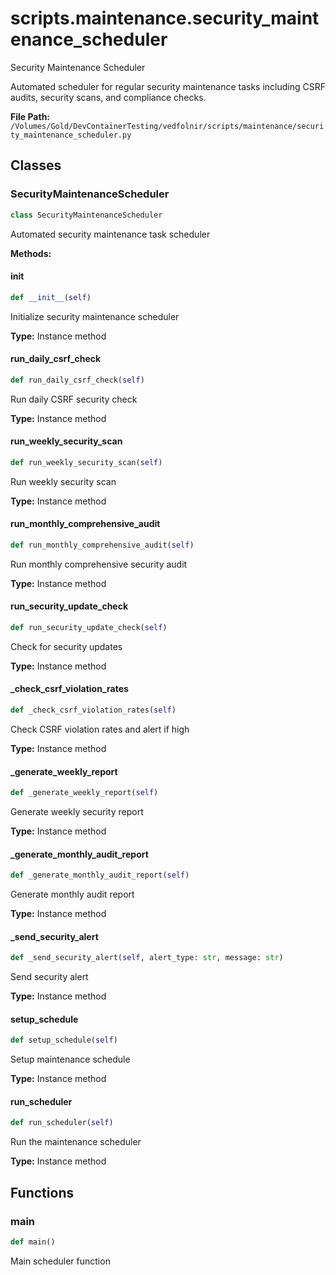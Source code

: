 # scripts.maintenance.security_maintenance_scheduler

Security Maintenance Scheduler

Automated scheduler for regular security maintenance tasks including
CSRF audits, security scans, and compliance checks.

**File Path:** `/Volumes/Gold/DevContainerTesting/vedfolnir/scripts/maintenance/security_maintenance_scheduler.py`

## Classes

### SecurityMaintenanceScheduler

```python
class SecurityMaintenanceScheduler
```

Automated security maintenance task scheduler

**Methods:**

#### __init__

```python
def __init__(self)
```

Initialize security maintenance scheduler

**Type:** Instance method

#### run_daily_csrf_check

```python
def run_daily_csrf_check(self)
```

Run daily CSRF security check

**Type:** Instance method

#### run_weekly_security_scan

```python
def run_weekly_security_scan(self)
```

Run weekly security scan

**Type:** Instance method

#### run_monthly_comprehensive_audit

```python
def run_monthly_comprehensive_audit(self)
```

Run monthly comprehensive security audit

**Type:** Instance method

#### run_security_update_check

```python
def run_security_update_check(self)
```

Check for security updates

**Type:** Instance method

#### _check_csrf_violation_rates

```python
def _check_csrf_violation_rates(self)
```

Check CSRF violation rates and alert if high

**Type:** Instance method

#### _generate_weekly_report

```python
def _generate_weekly_report(self)
```

Generate weekly security report

**Type:** Instance method

#### _generate_monthly_audit_report

```python
def _generate_monthly_audit_report(self)
```

Generate monthly audit report

**Type:** Instance method

#### _send_security_alert

```python
def _send_security_alert(self, alert_type: str, message: str)
```

Send security alert

**Type:** Instance method

#### setup_schedule

```python
def setup_schedule(self)
```

Setup maintenance schedule

**Type:** Instance method

#### run_scheduler

```python
def run_scheduler(self)
```

Run the maintenance scheduler

**Type:** Instance method

## Functions

### main

```python
def main()
```

Main scheduler function

